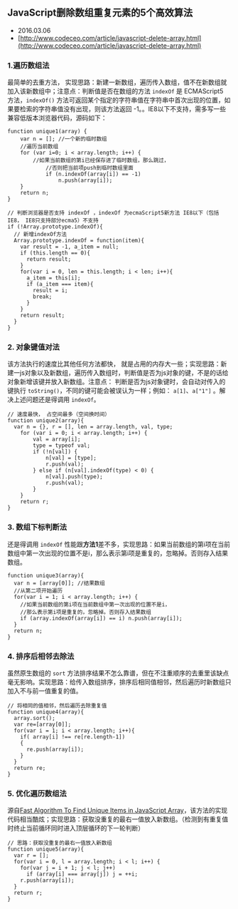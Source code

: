 ## JavaScript删除数组重复元素的5个高效算法

+ 2016.03.06
+ [http://www.codeceo.com/article/javascript-delete-array.html](http://www.codeceo.com/article/javascript-delete-array.html)

### 1.遍历数组法

最简单的去重方法， 实现思路：新建一新数组，遍历传入数组，值不在新数组就加入该新数组中；注意点：判断值是否在数组的方法 `indexOf` 是 ECMAScript5 方法，`indexOf()` 方法可返回某个指定的字符串值在字符串中首次出现的位置，如果要检索的字符串值没有出现，则该方法返回 -1。。IE8以下不支持，需多写一些兼容低版本浏览器代码，源码如下：

```
function unique1(array) {
	var n = []; //一个新的临时数组
	//遍历当前数组
	for (var i=0; i < array.length; i++) {
		//如果当前数组的第i已经保存进了临时数组，那么跳过，
    		//否则把当前项push到临时数组里面
    		if (n.indexOf(array[i]) == -1) 
    			n.push(array[i]);
	}
	return n;
}
```

```
// 判断浏览器是否支持 indexOf ，indexOf 为ecmaScript5新方法 IE8以下（包括IE8， IE8只支持部分ecma5）不支持
if (!Array.prototype.indexOf){
  // 新增indexOf方法
  Array.prototype.indexOf = function(item){
    var result = -1, a_item = null;
    if (this.length == 0){
      return result;
    }
    for(var i = 0, len = this.length; i < len; i++){
      a_item = this[i];
      if (a_item === item){
        result = i;
        break;
      }  
    }
    return result;
  }
}
```

### 2. 对象键值对法

该方法执行的速度比其他任何方法都快， 就是占用的内存大一些；实现思路：新建一js对象以及新数组，遍历传入数组时，判断值是否为js对象的键，不是的话给对象新增该键并放入新数组。注意点： 判断是否为js对象键时，会自动对传入的键执行 `toString()`，不同的键可能会被误认为一样；例如： `a[1]`、`a["1"]` 。解决上述问题还是得调用 `indexOf`。

```
// 速度最快， 占空间最多（空间换时间）
function unique2(array){
  var n = {}, r = [], len = array.length, val, type;
    for (var i = 0; i < array.length; i++) {
        val = array[i];
        type = typeof val;
        if (!n[val]) {
            n[val] = [type];
            r.push(val);
        } else if (n[val].indexOf(type) < 0) {
            n[val].push(type);
            r.push(val);
        }
    }
    return r;
}
```

### 3. 数组下标判断法

还是得调用 `indexOf` 性能跟**方法1**差不多，实现思路：如果当前数组的第i项在当前数组中第一次出现的位置不是i，那么表示第i项是重复的，忽略掉。否则存入结果数组。

```
function unique3(array){
  var n = [array[0]]; //结果数组
  //从第二项开始遍历
  for(var i = 1; i < array.length; i++) {
    //如果当前数组的第i项在当前数组中第一次出现的位置不是i，
    //那么表示第i项是重复的，忽略掉。否则存入结果数组
    if (array.indexOf(array[i]) == i) n.push(array[i]);
  }
  return n;
}
```

### 4. 排序后相邻去除法

虽然原生数组的 `sort` 方法排序结果不怎么靠谱，但在不注重顺序的去重里该缺点毫无影响。实现思路：给传入数组排序，排序后相同值相邻，然后遍历时新数组只加入不与前一值重复的值。

```
// 将相同的值相邻，然后遍历去除重复值
function unique4(array){
  array.sort(); 
  var re=[array[0]];
  for(var i = 1; i < array.length; i++){
    if( array[i] !== re[re.length-1])
    {
      re.push(array[i]);
    }
  }
  return re;
}
```

### 5. 优化遍历数组法

源自[Fast Algorithm To Find Unique Items in JavaScript Array](http://www.shamasis.net/2009/09/fast-algorithm-to-find-unique-items-in-javascript-array/)，该方法的实现代码相当酷炫；实现思路：获取没重复的最右一值放入新数组。（检测到有重复值时终止当前循环同时进入顶层循环的下一轮判断）

```
// 思路：获取没重复的最右一值放入新数组
function unique5(array){
  var r = [];
  for(var i = 0, l = array.length; i < l; i++) {
    for(var j = i + 1; j < l; j++)
      if (array[i] === array[j]) j = ++i;
    r.push(array[i]);
  }
  return r;
}
```




